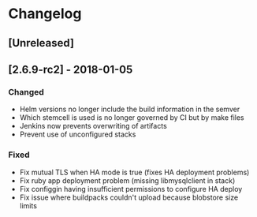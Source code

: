 # Changelog

## [Unreleased]

## [2.6.9-rc2] - 2018-01-05
### Changed
- Helm versions no longer include the build information in the semver
- Which stemcell is used is no longer governed by CI but by make files
- Jenkins now prevents overwriting of artifacts
- Prevent use of unconfigured stacks

### Fixed
- Fix mutual TLS when HA mode is true (fixes HA deployment problems)
- Fix ruby app deployment problem (missing libmysqlclient in stack)
- Fix configgin having insufficient permissions to configure HA deploy
- Fix issue where buildpacks couldn't upload because blobstore size limits
